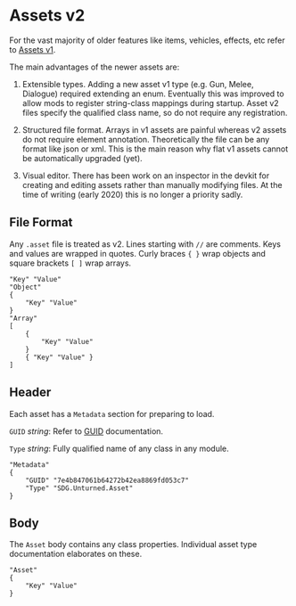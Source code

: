 Assets v2
=========

For the vast majority of older features like items, vehicles, effects, etc refer to [Assets v1](AssetsV1.md).

The main advantages of the newer assets are:

1. Extensible types. Adding a new asset v1 type (e.g. Gun, Melee, Dialogue) required extending an enum. Eventually this was improved to allow mods to register string-class mappings during startup. Asset v2 files specify the qualified class name, so do not require any registration.

2. Structured file format. Arrays in v1 assets are painful whereas v2 assets do not require element annotation. Theoretically the file can be any format like json or xml. This is the main reason why flat v1 assets cannot be automatically upgraded (yet).

3. Visual editor. There has been work on an inspector in the devkit for creating and editing assets rather than manually modifying files. At the time of writing (early 2020) this is no longer a priority sadly.

File Format
-----------

Any `.asset` file is treated as v2. Lines starting with `//` are comments. Keys and values are wrapped in quotes. Curly braces `{ }` wrap objects and square brackets `[ ]` wrap arrays.

	"Key" "Value"
	"Object"
	{
		"Key" "Value"
	}
	"Array"
	[
		{
			"Key" "Value"
		}
		{ "Key" "Value" }
	]

Header
------

Each asset has a `Metadata` section for preparing to load.

`GUID` *string*: Refer to [GUID](../GUID.md) documentation.

`Type` *string*: Fully qualified name of any class in any module.

	"Metadata"
	{
		"GUID" "7e4b847061b64272b42ea8869fd053c7"
		"Type" "SDG.Unturned.Asset"
	}

Body
----

The `Asset` body contains any class properties. Individual asset type documentation elaborates on these.

	"Asset"
	{
		"Key" "Value"
	}
